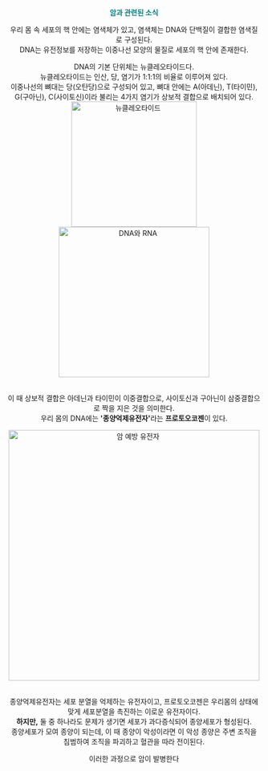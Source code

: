 
<html>
<head>

<title>암 예방</title>

<style>
  body {
    background-image: url('https://github.com/suhyeon0626/limk/blob/main/plo.jpg?raw=true');
background-size: cover;
    background-repeat: no-repeat;
    background-position: center;
    color: dark blue; /* 배경이 어두울 경우 글씨 색 */
  }
</style>
</head>
 <body style="text-align: center;">
	<p style="text-align: center; color : teal;"><b>암과 관련된 소식</b></p>
	<p>우리 몸 속 세포의 핵 안에는 염색체가 있고, 염색체는 DNA와 단백질이 결합한 염색질로 구성된다.<br>DNA는 유전정보를 저장하는 이중나선 모양의 물질로 세포의 핵 안에 존재한다.</p>
	<p>DNA의  기본 단위체는 뉴클레오타이드다.<br>뉴클레오타이드는 인산, 당, 염기가 1:1:1의 비율로 이루어져 있다.<br>이중나선의 뼈대는 당(오탄당)으로 구성되어 있고, 뼈대 안에는 A(아데닌), T(타이민), G(구아닌), C(사이토신)이라 불리는 4가지 염기가 상보적 결합으로 배치되어 있다.<br>

<img src="https://camo.githubusercontent.com/b8829c5a4c9801690a8300b53d6f097e08eb97cd60f8de6e26aea9570b9f974e/68747470733a2f2f706f737466696c65732e707374617469632e6e65742f4d6a41794e5441324d4456664d5463342f4d4441784e7a51354d4455774f4455314d6a59342e506a4463487432325a747274556d656530745246574253354c432d337055312d6b6e347975715732667345672e776e325672695373535f325f6945697551797142336e30476a764f6e5149575364444d4b704b7a497a386b672e4a5045472f4b616b616f54616c6b5f32303235303630355f3030323331363737352e6a70673f747970653d77393636" alt="뉴클레오타이드" style="width: 250px; height: auto;">
<img src="https://camo.githubusercontent.com/d387babf54ef800e6087adbbd91de8b166357c0910d21fbc05e24438bb2c63d4/68747470733a2f2f706f737466696c65732e707374617469632e6e65742f4d6a41794e5441324d4456664e4449672f4d4441784e7a51354d4455794e5445324d5451312e7751385a573046534174636279484c6b425a5a633467376a4c4b7172613569546741687373345541545259672e653173366d4464554e73416c57336e695249544f4769475f4b51526d3758354a6f6d724d7235644a5f494d672e4a5045472f4b616b616f54616c6b5f32303235303630355f3030353434383037332e6a70673f747970653d77393636" alt="DNA와 RNA" style="width: 300px; height: auto;">


<br>이 때 상보적 결합은 아데닌과 타이민이 이중결합으로, 사이토신과 구아닌이 삼중결합으로 짝을 지은 것을 의미한다.<br>우리 몸의 DNA에는 <b>'종양억제유전자'</b>라는 <b>프로토오코젠</b>이 있다.<br>

<img src="https://camo.githubusercontent.com/a68d8d4eae14f2dc997a8b10b43b5fd47e3aaa9d4958b81cbc624d9b91b166f1/68747470733a2f2f706f737466696c65732e707374617469632e6e65742f4d6a41794e5441324d4456664d5455312f4d4441784e7a51354d4455774f4451314d4441312e72314b72474c714c32417131306a58565241574d5659502d4c7236735367776c4d6f6f59324c6c7177326b672e526f374d4f786d72766e7264537a4e68306e36765063383565516d6f506e475a3372355a785a6457335645672e4a5045472f4b616b616f54616c6b5f32303235303630355f3030323331323538352e6a70673f747970653d77393636" alt="암 예방 유전자"  style="width: 500px; height: auto;">


<br>종양억제유전자는 세포 분열을 억제하는 유전자이고, 프로토오코젠은 우리몸의 상태에 맞게 세포분열을 촉진하는 이로운 유전자이다. <br><b>하지만,</b> 둘 중 하나라도 문제가 생기면 세포가 과다증식되어 종양세포가 형성된다.<br>종양세포가 모여 종양이 되는데, 이 때 종양이 악성이라면 이 악성 종양은 주변 조직을 침범하여 조직을 파괴하고 혈관을 따라 전이된다.</p>
	<p>이러한 과정으로 암이 발병한다</p>
 </body>
</html>
